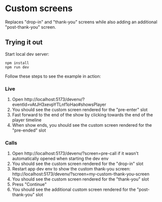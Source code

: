 # Custom screens

Replaces "drop-in" and "thank-you" screens while also adding an additional "post-thank-you" screen.

## Trying it out

Start local dev server:

```
npm install
npm run dev
```

Follow these steps to see the example in action:

### Live

1. Open http://localhost:5173/devenv/?eventId=vAtJH3xevpYTLnf1oHao#showsPlayer
2. You should see the custom screen rendered for the "pre-enter" slot
3. Fast forward to the end of the show by clicking towards the end of the player timeline
4. When show ends, you should see the custom screen rendered for the "pre-ended" slot

### Calls

1. Open http://localhost:5173/devenv/?screen=pre-call if it wasn't automatically opened when starting the dev env
2. You should see the custom screen rendered for the "drop-in" slot
3. Restart app dev env to show the custom thank-you screen: http://localhost:5173/devenv/?screen=my-custom-thank-you-screen
4. You should see the custom screen rendered for the "thank-you" slot
5. Press "Continue"
6. You should see the additional custom screen rendered for the "post-thank-you" slot

